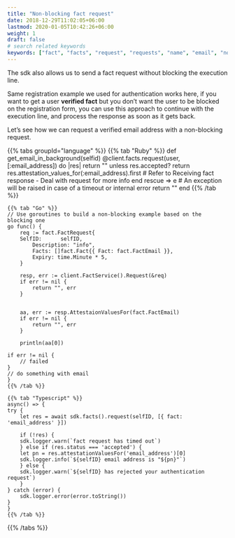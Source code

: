 ```yaml
---
title: "Non-blocking fact request"
date: 2018-12-29T11:02:05+06:00
lastmod: 2020-01-05T10:42:26+06:00
weight: 1
draft: false
# search related keywords
keywords: ["fact", "facts", "request", "requests", "name", "email", "non-blocking"]
---
```

The sdk also allows us to send a fact request without blocking the execution line.

Same registration example we used for authentication works here, if you want to get a user **verified fact** but you don’t want the user to be blocked on the registration form, you can use this approach to continue with the execution line, and process the response as soon as it gets back.

Let’s see how we can request a verified email address with a non-blocking request.


{{% tabs groupId="language" %}}
    {{% tab "Ruby" %}}
        def get_email_in_background(selfid)
            @client.facts.request(user, [:email_address]) do |res|
                return "" unless res.accepted?
                return res.attestation_values_for(:email_address).first
                # Refer to Receiving fact response - Deal with request for more info
            end
            rescue => e # An exception will be raised in case of a timeout or internal error
            return ""
        end
    {{% /tab %}}

    {{% tab "Go" %}}
    // Use goroutines to build a non-blocking example based on the blocking one
    go func() {
        req := fact.FactRequest{
        SelfID:      selfID,
            Description: "info",
            Facts: []fact.Fact{{ Fact: fact.FactEmail }},
            Expiry: time.Minute * 5,
        }

        resp, err := client.FactService().Request(&req)
        if err != nil {
            return "", err
        }


        aa, err := resp.AttestaionValuesFor(fact.FactEmail)
        if err != nil {
            return "", err
        }

        println(aa[0])

    if err != nil {
        // failed
    }
    // do something with email
    }
    {{% /tab %}}

    {{% tab "Typescript" %}}
    async() => {
    try {
        let res = await sdk.facts().request(selfID, [{ fact: 'email_address' }])

        if (!res) {
        sdk.logger.warn(`fact request has timed out`)
        } else if (res.status === 'accepted') {
        let pn = res.attestationValuesFor('email_address')[0]
        sdk.logger.info(`${selfID} email address is "${pn}"`)
        } else {
        sdk.logger.warn(`${selfID} has rejected your authentication request`)
        }
    } catch (error) {
        sdk.logger.error(error.toString())
    }
    }
    {{% /tab %}}
{{% /tabs %}}